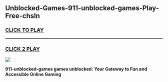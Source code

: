 
## Unblocked-Games-911-unblocked-games-Play-Free-chsln
<h3>
<a href="https://premium76.site?title=911-unblocked-games&ref=17A">CLICK TO PLAY</a></h3>
<hr>

<h3>
<a href="https://premium76.site?title=911-unblocked-games&ref=17A">CLICK 2 PLAY</a>
  
</h3>

<a href="https://premium76.site?title=911-unblocked-games&ref=17A"><img src="https://clearcache.store/games.png"></a>


**911-unblocked-games games unblocked: Your Gateway to Fun and Accessible Online Gaming**
